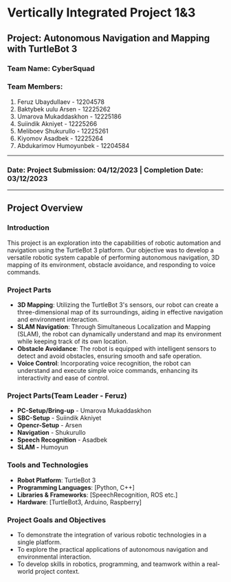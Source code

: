 # Vertically Integrated Project 1&3

## Project: Autonomous Navigation and Mapping with TurtleBot 3

### Team Name: CyberSquad

### Team Members:

1. Feruz Ubaydullaev - 12204578
2. Baktybek uulu Arsen - 12225262
3. Umarova Mukaddaskhon - 12225186
4. Suiindik Akniyet - 12225266
5. Meliboev Shukurullo - 12225261
6. Kiyomov Asadbek - 12225264
7. Abdukarimov Humoyunbek - 12204584

---

### Date: Project Submission: 04/12/2023 | Completion Date: 03/12/2023

---

## Project Overview

### Introduction

This project is an exploration into the capabilities of robotic automation and navigation using the TurtleBot 3 platform. Our objective was to develop a versatile robotic system capable of performing autonomous navigation, 3D mapping of its environment, obstacle avoidance, and responding to voice commands.

### Project Parts

- **3D Mapping**: Utilizing the TurtleBot 3's sensors, our robot can create a three-dimensional map of its surroundings, aiding in effective navigation and environment interaction.
- **SLAM Navigation**: Through Simultaneous Localization and Mapping (SLAM), the robot can dynamically understand and map its environment while keeping track of its own location.
- **Obstacle Avoidance**: The robot is equipped with intelligent sensors to detect and avoid obstacles, ensuring smooth and safe operation.
- **Voice Control**: Incorporating voice recognition, the robot can understand and execute simple voice commands, enhancing its interactivity and ease of control.

### Project Parts(Team Leader - Feruz)

- **PC-Setup/Bring-up** - Umarova Mukaddaskhon
- **SBC-Setup** - Suiindik Akniyet
- **Opencr-Setup** - Arsen
- **Navigation** - Shukurullo
- **Speech Recognition** - Asadbek
- **SLAM -** Humoyun

### Tools and Technologies

- **Robot Platform**: TurtleBot 3
- **Programming Languages**: [Python, C++]
- **Libraries & Frameworks**: [SpeechRecognition, ROS etc.]
- **Hardware**: [TurtleBot3, Arduino, Raspberry]

### Project Goals and Objectives

- To demonstrate the integration of various robotic technologies in a single platform.
- To explore the practical applications of autonomous navigation and environmental interaction.
- To develop skills in robotics, programming, and teamwork within a real-world project context.
